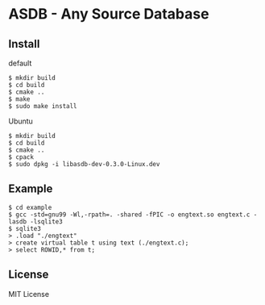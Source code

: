 ASDB - Any Source Database
====

Install
----
default
```
$ mkdir build
$ cd build
$ cmake ..
$ make
$ sudo make install
```

Ubuntu
```
$ mkdir build
$ cd build
$ cmake ..
$ cpack
$ sudo dpkg -i libasdb-dev-0.3.0-Linux.dev
```

Example
----
```
$ cd example
$ gcc -std=gnu99 -Wl,-rpath=. -shared -fPIC -o engtext.so engtext.c -lasdb -lsqlite3
$ sqlite3
> .load "./engtext"
> create virtual table t using text (./engtext.c);
> select ROWID,* from t;
```

License
---
MIT License
